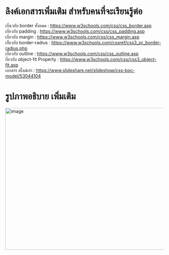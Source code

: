 <h1>ลิงค์เอกสารเพิ่มเติม สำหรับคนที่จะเรียนรู้ต่อ</h1>

เกี่นวกับ border ทั้งหมด : https://www.w3schools.com/css/css_border.asp <br>
เกี่ยวกับ padding : https://www.w3schools.com/css/css_padding.asp <br>
เกี่ยวกับ margin : https://www.w3schools.com/css/css_margin.asp <br>
เกี่่ยวกับ border-radius : https://www.w3schools.com/cssref/css3_pr_border-radius.php <br>
เกี่ยวกับ outline : https://www.w3schools.com/css/css_outline.asp <br>
กี่ยวกับ  object-fit Property : https://www.w3schools.com/css/css3_object-fit.asp <br>
เอกสาร สไลด์เก่า : https://www.slideshare.net/slideshow/css-boc-model/53044104 <br>


<h1>รูปภาพอธิบาย เพิ่มเติม</h1>
<img width="802" height="450" alt="image" src="https://github.com/user-attachments/assets/be17ef52-e519-45b4-803c-b8b98503199c" />

